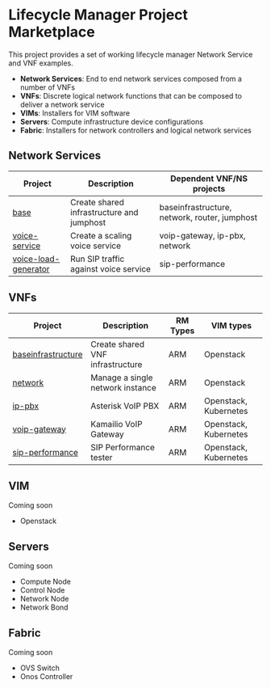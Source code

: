# Lifecycle Manager Project Marketplace

This project provides a set of working lifecycle manager Network Service and VNF examples. 

* **Network Services**: End to end network services composed from a number of VNFs
* **VNFs**: Discrete logical network functions that can be composed to deliver a network service
* **VIMs**: Installers for VIM software
* **Servers**: Compute infrastructure device configurations
* **Fabric**: Installers for network controllers and logical network services

## Network Services

| Project                    | Description                                              | Dependent VNF/NS projects    | 
|----------------------------|----------------------------------------------------------|------------------------------|
| [base](/network-services/base/Readme.md) | Create shared infrastructure and jumphost   | baseinfrastructure, network, router, jumphost |
| [voice-service](/network-services/voice-service/Readme.md) | Create a scaling voice service | voip-gateway, ip-pbx, network |
| [voice-load-generator](/network-services/voice-load-generator/Readme.md) |  Run SIP traffic against voice service | sip-performance | 

## VNFs

| Project                                | Description                           | RM Types  | VIM types         | 
|----------------------------------------|---------------------------------------|-----------|-------------------|
| [baseinfrastructure](/vnfs/baseinfrastructure/Readme.md) | Create shared VNF infrastructure  | ARM       | Openstack |
| [network](/vnfs/network/Readme.md)     | Manage a single network instance      | ARM       | Openstack |
| [ip-pbx](/vnfs/ip-pbx/Readme.md)       | Asterisk VoIP PBX                     | ARM       | Openstack, Kubernetes |
| [voip-gateway](vnfs/voip-gateway/Readme.md)  | Kamailio VoIP Gateway           | ARM       | Openstack, Kubernetes |
| [sip-performance](/vnfs/sip-performance/Readme.md) | SIP Performance tester    | ARM       | Openstack, Kubernetes |

## VIM

Coming soon

* Openstack

## Servers

Coming soon

* Compute Node
* Control Node
* Network Node
* Network Bond

## Fabric

Coming soon

* OVS Switch
* Onos Controller